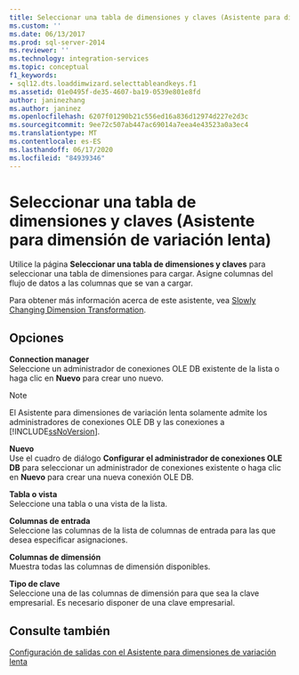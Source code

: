 ```yaml
---
title: Seleccionar una tabla de dimensiones y claves (Asistente para dimensión de variación lenta) | Microsoft Docs
ms.custom: ''
ms.date: 06/13/2017
ms.prod: sql-server-2014
ms.reviewer: ''
ms.technology: integration-services
ms.topic: conceptual
f1_keywords:
- sql12.dts.loaddimwizard.selecttableandkeys.f1
ms.assetid: 01e0495f-de35-4607-ba19-0539e801e8fd
author: janinezhang
ms.author: janinez
ms.openlocfilehash: 6207f01290b21c556ed16a836d12974d227e2d3c
ms.sourcegitcommit: 9ee72c507ab447ac69014a7eea4e43523a0a3ec4
ms.translationtype: MT
ms.contentlocale: es-ES
ms.lasthandoff: 06/17/2020
ms.locfileid: "84939346"
---
```

# <a name="select-a-dimension-table-and-keys-slowly-changing-dimension-wizard"></a>Seleccionar una tabla de dimensiones y claves (Asistente para dimensión de variación lenta)
  Utilice la página **Seleccionar una tabla de dimensiones y claves** para seleccionar una tabla de dimensiones para cargar. Asigne columnas del flujo de datos a las columnas que se van a cargar.  
  
 Para obtener más información acerca de este asistente, vea [Slowly Changing Dimension Transformation](slowly-changing-dimension-transformation.md).  
  
## <a name="options"></a>Opciones  
 **Connection manager**  
 Seleccione un administrador de conexiones OLE DB existente de la lista o haga clic en **Nuevo** para crear uno nuevo.  
  
> [!NOTE]  
>  El Asistente para dimensiones de variación lenta solamente admite los administradores de conexiones OLE DB y las conexiones a [!INCLUDE[ssNoVersion](../../../includes/ssnoversion-md.md)].  
  
 **Nuevo**  
 Use el cuadro de diálogo **Configurar el administrador de conexiones OLE DB** para seleccionar un administrador de conexiones existente o haga clic en **Nuevo** para crear una nueva conexión OLE DB.  
  
 **Tabla o vista**  
 Seleccione una tabla o una vista de la lista.  
  
 **Columnas de entrada**  
 Seleccione las columnas de la lista de columnas de entrada para las que desea especificar asignaciones.  
  
 **Columnas de dimensión**  
 Muestra todas las columnas de dimensión disponibles.  
  
 **Tipo de clave**  
 Seleccione una de las columnas de dimensión para que sea la clave empresarial. Es necesario disponer de una clave empresarial.  
  
## <a name="see-also"></a>Consulte también  
 [Configuración de salidas con el Asistente para dimensiones de variación lenta](configure-outputs-using-the-slowly-changing-dimension-wizard.md)  
  
  
